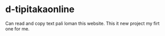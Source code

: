 # d-tipitakaonline
Can read and copy text pali loman this website.
This it new project my firt one for me.
